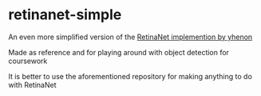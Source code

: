 # retinanet-simple

An even more simplified version of the [RetinaNet implemention by yhenon](https://github.com/yhenon/pytorch-retinanet)

Made as reference and for playing around with object detection for coursework 

It is better to use the aforementioned repository for making anything to do with RetinaNet
